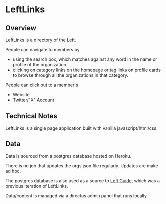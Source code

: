 # LeftLinks

## Overview

LeftLinks is a directory of the Left. 

People can navigate to members by

* using the search box, which matches against any word in the name or profile of the organization.
* clicking on category links on the homepage or tag links on profile cards to browse through all the organizations in that category.

People can click out to a member's
* Website
* Twitter/"X" Account

## Technical Notes

LeftLinks is a single page application built with vanilla javascript/html/css.

## Data

Data is sourced from a postgres database hosted on Heroku.

There is no job that updates the orgs.json file regularly. Updates are make ad hoc.

The postgres database is also used as a source to [Left Guide](https://left.guide), which was a previous iteration of LeftLinks.

Data/content is managed via a directus admin panel that runs locally.